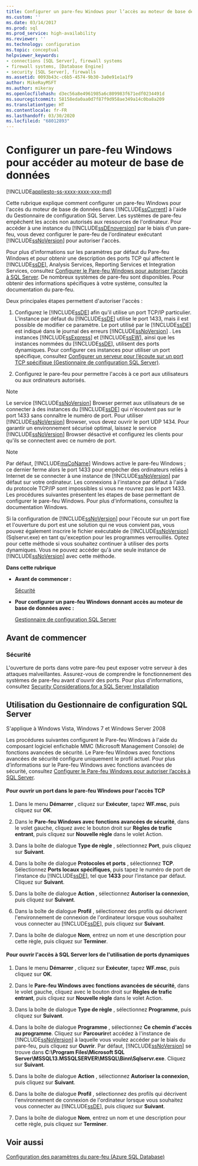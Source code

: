 ```yaml
---
title: Configurer un pare-feu Windows pour l’accès au moteur de base de données | Microsoft Docs
ms.custom: ''
ms.date: 03/14/2017
ms.prod: sql
ms.prod_service: high-availability
ms.reviewer: ''
ms.technology: configuration
ms.topic: conceptual
helpviewer_keywords:
- connections [SQL Server], firewall systems
- firewall systems, [Database Engine]
- security [SQL Server], firewalls
ms.assetid: 0093b43c-c6b5-4574-9b30-3a0e91e1a1f9
author: MikeRayMSFT
ms.author: mikeray
ms.openlocfilehash: d3ec56a8e4961985a6c809983f671edf0234491d
ms.sourcegitcommit: 58158eda0aa0d7f87f9d958ae349a14c0ba8a209
ms.translationtype: HT
ms.contentlocale: fr-FR
ms.lasthandoff: 03/30/2020
ms.locfileid: "68012893"
---
```

# <a name="configure-a-windows-firewall-for-database-engine-access"></a>Configurer un pare-feu Windows pour accéder au moteur de base de données
[!INCLUDE[appliesto-ss-xxxx-xxxx-xxx-md](../../includes/appliesto-ss-xxxx-xxxx-xxx-md.md)]


  Cette rubrique explique comment configurer un pare-feu Windows pour l'accès du moteur de base de données dans [!INCLUDE[ssCurrent](../../includes/sscurrent-md.md)] à l'aide du Gestionnaire de configuration SQL Server. Les systèmes de pare-feu empêchent les accès non autorisés aux ressources de l'ordinateur. Pour accéder à une instance du [!INCLUDE[ssDEnoversion](../../includes/ssdenoversion-md.md)] par le biais d'un pare-feu, vous devez configurer le pare-feu de l'ordinateur exécutant [!INCLUDE[ssNoVersion](../../includes/ssnoversion-md.md)] pour autoriser l'accès.  
  
 Pour plus d’informations sur les paramètres par défaut du Pare-feu Windows et pour obtenir une description des ports TCP qui affectent le [!INCLUDE[ssDE](../../includes/ssde-md.md)], Analysis Services, Reporting Services et Integration Services, consultez [Configurer le Pare-feu Windows pour autoriser l’accès à SQL Server](../../sql-server/install/configure-the-windows-firewall-to-allow-sql-server-access.md). De nombreux systèmes de pare-feu sont disponibles. Pour obtenir des informations spécifiques à votre système, consultez la documentation du pare-feu.  
  
 Deux principales étapes permettent d'autoriser l'accès :  
  
1.  Configurez le [!INCLUDE[ssDE](../../includes/ssde-md.md)] afin qu'il utilise un port TCP/IP particulier. L'instance par défaut du [!INCLUDE[ssDE](../../includes/ssde-md.md)] utilise le port 1433, mais il est possible de modifier ce paramètre. Le port utilisé par le [!INCLUDE[ssDE](../../includes/ssde-md.md)] est indiqué dans le journal des erreurs [!INCLUDE[ssNoVersion](../../includes/ssnoversion-md.md)] . Les instances [!INCLUDE[ssExpress](../../includes/ssexpress-md.md)] et [!INCLUDE[ssEW](../../includes/ssew-md.md)], ainsi que les instances nommées du [!INCLUDE[ssDE](../../includes/ssde-md.md)], utilisent des ports dynamiques. Pour configurer ces instances pour utiliser un port spécifique, consultez [Configurer un serveur pour l’écoute sur un port TCP spécifique &#40;Gestionnaire de configuration SQL Server&#41;](../../database-engine/configure-windows/configure-a-server-to-listen-on-a-specific-tcp-port.md).  
  
2.  Configurez le pare-feu pour permettre l'accès à ce port aux utilisateurs ou aux ordinateurs autorisés.  
  
> [!NOTE]  
>  Le service [!INCLUDE[ssNoVersion](../../includes/ssnoversion-md.md)] Browser permet aux utilisateurs de se connecter à des instances du [!INCLUDE[ssDE](../../includes/ssde-md.md)] qui n'écoutent pas sur le port 1433 sans connaître le numéro de port. Pour utiliser [!INCLUDE[ssNoVersion](../../includes/ssnoversion-md.md)] Browser, vous devez ouvrir le port UDP 1434. Pour garantir un environnement sécurisé optimal, laissez le service [!INCLUDE[ssNoVersion](../../includes/ssnoversion-md.md)] Browser désactivé et configurez les clients pour qu'ils se connectent avec ce numéro de port.  
  
> [!NOTE]  
>  Par défaut, [!INCLUDE[msCoName](../../includes/msconame-md.md)] Windows active le pare-feu Windows ; ce dernier ferme alors le port 1433 pour empêcher des ordinateurs reliés à Internet de se connecter à une instance de [!INCLUDE[ssNoVersion](../../includes/ssnoversion-md.md)] par défaut sur votre ordinateur. Les connexions à l'instance par défaut à l'aide du protocole TCP/IP sont impossibles si vous ne rouvrez pas le port 1433. Les procédures suivantes présentent les étapes de base permettant de configurer le pare-feu Windows. Pour plus d'informations, consultez la documentation Windows.  
  
 Si la configuration de [!INCLUDE[ssNoVersion](../../includes/ssnoversion-md.md)] pour l'écoute sur un port fixe et l'ouverture du port est une solution qui ne vous convient pas, vous pouvez également inscrire le fichier exécutable de [!INCLUDE[ssNoVersion](../../includes/ssnoversion-md.md)] (Sqlservr.exe) en tant qu'exception pour les programmes verrouillés. Optez pour cette méthode si vous souhaitez continuer à utiliser des ports dynamiques. Vous ne pouvez accéder qu'à une seule instance de [!INCLUDE[ssNoVersion](../../includes/ssnoversion-md.md)] avec cette méthode.  
  
 **Dans cette rubrique**  
  
-   **Avant de commencer :**  
  
     [Sécurité](#Security)  
  
-   **Pour configurer un pare-feu Windows donnant accès au moteur de base de données avec :**  
  
     [Gestionnaire de configuration SQL Server](#SSMSProcedure)  
  
## <a name="before-you-begin"></a>Avant de commencer  
  
###  <a name="security"></a><a name="Security"></a> Sécurité  
 L'ouverture de ports dans votre pare-feu peut exposer votre serveur à des attaques malveillantes. Assurez-vous de comprendre le fonctionnement des systèmes de pare-feu avant d'ouvrir des ports. Pour plus d'informations, consultez [Security Considerations for a SQL Server Installation](../../sql-server/install/security-considerations-for-a-sql-server-installation.md)  
  
##  <a name="using-sql-server-configuration-manager"></a><a name="SSMSProcedure"></a> Utilisation du Gestionnaire de configuration SQL Server  
 S'applique à Windows Vista, Windows 7 et Windows Server 2008  
  
 Les procédures suivantes configurent le Pare-feu Windows à l'aide du composant logiciel enfichable MMC (Microsoft Management Console) de fonctions avancées de sécurité. Le Pare-feu Windows avec fonctions avancées de sécurité configure uniquement le profil actuel. Pour plus d’informations sur le Pare-feu Windows avec fonctions avancées de sécurité, consultez [Configurer le Pare-feu Windows pour autoriser l’accès à SQL Server](../../sql-server/install/configure-the-windows-firewall-to-allow-sql-server-access.md).  
  
#### <a name="to-open-a-port-in-the-windows-firewall-for-tcp-access"></a>Pour ouvrir un port dans le pare-feu Windows pour l'accès TCP  
  
1.  Dans le menu **Démarrer** , cliquez sur **Exécuter**, tapez **WF.msc**, puis cliquez sur **OK**.  
  
2.  Dans le **Pare-feu Windows avec fonctions avancées de sécurité**, dans le volet gauche, cliquez avec le bouton droit sur **Règles de trafic entrant**, puis cliquez sur **Nouvelle règle** dans le volet Action.  
  
3.  Dans la boîte de dialogue **Type de règle** , sélectionnez **Port**, puis cliquez sur **Suivant**.  
  
4.  Dans la boîte de dialogue **Protocoles et ports** , sélectionnez **TCP**. Sélectionnez **Ports locaux spécifiques**, puis tapez le numéro de port de l’instance du [!INCLUDE[ssDE](../../includes/ssde-md.md)], tel que **1433** pour l’instance par défaut. Cliquez sur **Suivant**.  
  
5.  Dans la boîte de dialogue **Action** , sélectionnez **Autoriser la connexion**, puis cliquez sur **Suivant**.  
  
6.  Dans la boîte de dialogue **Profil** , sélectionnez des profils qui décrivent l'environnement de connexion de l'ordinateur lorsque vous souhaitez vous connecter au [!INCLUDE[ssDE](../../includes/ssde-md.md)], puis cliquez sur **Suivant**.  
  
7.  Dans la boîte de dialogue **Nom**, entrez un nom et une description pour cette règle, puis cliquez sur **Terminer**.  
  
#### <a name="to-open-access-to-sql-server-when-using-dynamic-ports"></a>Pour ouvrir l'accès à SQL Server lors de l'utilisation de ports dynamiques  
  
1.  Dans le menu **Démarrer** , cliquez sur **Exécuter**, tapez **WF.msc**, puis cliquez sur **OK**.  
  
2.  Dans le **Pare-feu Windows avec fonctions avancées de sécurité**, dans le volet gauche, cliquez avec le bouton droit sur **Règles de trafic entrant**, puis cliquez sur **Nouvelle règle** dans le volet Action.  
  
3.  Dans la boîte de dialogue **Type de règle** , sélectionnez **Programme**, puis cliquez sur **Suivant**.  
  
4.  Dans la boîte de dialogue **Programme** , sélectionnez **Ce chemin d'accès au programme**. Cliquez sur **Parcourir**et accédez à l'instance de [!INCLUDE[ssNoVersion](../../includes/ssnoversion-md.md)] à laquelle vous voulez accéder par le biais du pare-feu, puis cliquez sur **Ouvrir**. Par défaut, [!INCLUDE[ssNoVersion](../../includes/ssnoversion-md.md)] se trouve dans **C:\Program Files\Microsoft SQL Server\MSSQL13.MSSQLSERVER\MSSQL\Binn\Sqlservr.exe**. Cliquez sur **Suivant**.  
  
5.  Dans la boîte de dialogue **Action** , sélectionnez **Autoriser la connexion**, puis cliquez sur **Suivant**.  
  
6.  Dans la boîte de dialogue **Profil** , sélectionnez des profils qui décrivent l'environnement de connexion de l'ordinateur lorsque vous souhaitez vous connecter au [!INCLUDE[ssDE](../../includes/ssde-md.md)], puis cliquez sur **Suivant**.  
  
7.  Dans la boîte de dialogue **Nom**, entrez un nom et une description pour cette règle, puis cliquez sur **Terminer**.  
  
## <a name="see-also"></a>Voir aussi  
 [Configuration des paramètres du pare-feu (Azure SQL Database)](https://azure.microsoft.com/documentation/articles/sql-database-configure-firewall-settings/)  
  
  

